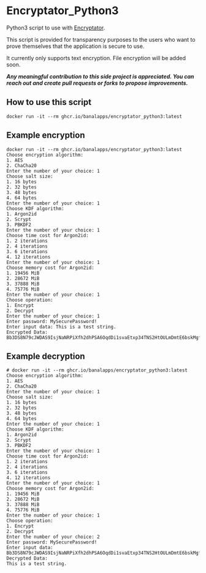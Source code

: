 # Encryptator_Python3
Python3 script to use with [Encryptator](https://play.google.com/store/apps/details?id=lu.monks.banalapps.encryptator).

This script is provided for transparency purposes to the users who want to prove themselves that the application is secure to use.

It currently only supports text encryption. File encryption will be added soon.

***Any meaningful contribution to this side project is appreciated. You can reach out and create pull requests or forks to propose improvements.***

## How to use this script
```
docker run -it --rm ghcr.io/banalapps/encryptator_python3:latest
```
## Example encryption
```
docker run -it --rm ghcr.io/banalapps/encryptator_python3:latest
Choose encryption algorithm:
1. AES
2. ChaCha20
Enter the number of your choice: 1
Choose salt size:
1. 16 bytes
2. 32 bytes
3. 48 bytes
4. 64 bytes
Enter the number of your choice: 1
Choose KDF algorithm:
1. Argon2id
2. Scrypt
3. PBKDF2
Enter the number of your choice: 1
Choose time cost for Argon2id:
1. 2 iterations
2. 4 iterations
3. 6 iterations
4. 12 iterations
Enter the number of your choice: 1
Choose memory cost for Argon2id:
1. 19456 MiB
2. 28672 MiB
3. 37888 MiB
4. 75776 MiB
Enter the number of your choice: 1
Choose operation:
1. Encrypt
2. Decrypt
Enter the number of your choice: 1
Enter password: MySecurePassword!
Enter input data: This is a test string.
Encrypted Data:
Bb3DS8N79cJWDAS9IsjNaNRPiXfh2dhPSA6OqdDi1svaEtxp34TNS2HtOULmDmtE6bskMgfIRcubT8q6gSpaefzz
```

## Example decryption
```
# docker run -it --rm ghcr.io/banalapps/encryptator_python3:latest
Choose encryption algorithm:
1. AES
2. ChaCha20
Enter the number of your choice: 1
Choose salt size:
1. 16 bytes
2. 32 bytes
3. 48 bytes
4. 64 bytes
Enter the number of your choice: 1
Choose KDF algorithm:
1. Argon2id
2. Scrypt
3. PBKDF2
Enter the number of your choice: 1
Choose time cost for Argon2id:
1. 2 iterations
2. 4 iterations
3. 6 iterations
4. 12 iterations
Enter the number of your choice: 1
Choose memory cost for Argon2id:
1. 19456 MiB
2. 28672 MiB
3. 37888 MiB
4. 75776 MiB
Enter the number of your choice: 1
Choose operation:
1. Encrypt
2. Decrypt
Enter the number of your choice: 2
Enter password: MySecurePassword!
Enter input data: Bb3DS8N79cJWDAS9IsjNaNRPiXfh2dhPSA6OqdDi1svaEtxp34TNS2HtOULmDmtE6bskMgfIRcubT8q6gSpaefzz
Decrypted Data:
This is a test string.
```
